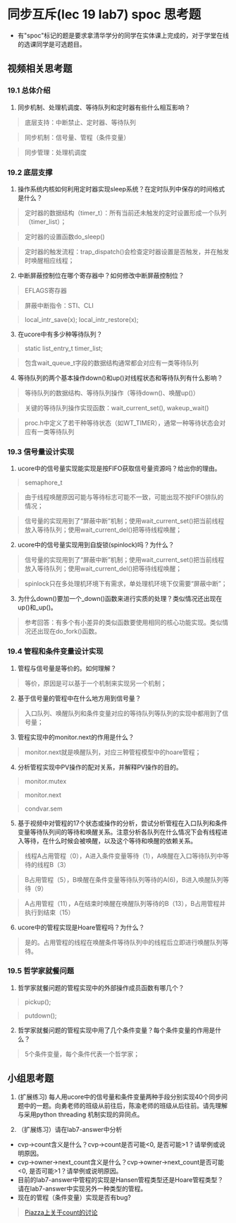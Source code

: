 # 同步互斥(lec 19 lab7) spoc 思考题

- 有"spoc"标记的题是要求拿清华学分的同学在实体课上完成的，对于学堂在线的选课同学是可选题目。

## 视频相关思考题

### 19.1 总体介绍

1. 同步机制、处理机调度、等待队列和定时器有些什么相互影响？

 > 底层支持：中断禁止、定时器、等待队列
 
 > 同步机制：信号量、管程（条件变量）

 > 同步管理：处理机调度

### 19.2 底层支撑

1. 操作系统内核如何利用定时器实现sleep系统？在定时队列中保存的时间格式是什么？

 > 定时器的数据结构（timer_t）：所有当前还未触发的定时设置形成一个队列（timer_list）；

 > 定时器的设置函数do_sleep()
 
 > 定时器的触发流程：trap_dispatch()会检查定时器设置是否触发，并在触发时唤醒相应线程；

2. 中断屏蔽控制位在哪个寄存器中？如何修改中断屏蔽控制位？

 > EFLAGS寄存器

 > 屏蔽中断指令：STI、CLI

 > local_intr_save(x); local_intr_restore(x);

3. 在ucore中有多少种等待队列？

 > static list_entry_t timer_list;

 > 包含wait_queue_t字段的数据结构通常都会对应有一类等待队列

4. 等待队列的两个基本操作down()和up()对线程状态和等待队列有什么影响？

 > 等待队列的数据结构、等待队列操作（等待down()、唤醒up()）

 > 关键的等待队列操作实现函数：wait_current_set(), wakeup_wait()

 > proc.h中定义了若干种等待状态（如WT_TIMER），通常一种等待状态会对应有一类等待队列

### 19.3 信号量设计实现

1. ucore中的信号量实现能实现是按FIFO获取信号量资源吗？给出你的理由。

 > semaphore_t

 > 由于线程唤醒原因可能与等待标志可能不一致，可能出现不按FIFO排队的情况；

 > 信号量的实现用到了“屏蔽中断”机制；使用wait_current_set()把当前线程放入等待队列；使用wait_current_del()把等待线程唤醒；

2. ucore中的信号量实现用到自旋锁(spinlock)吗？为什么？

 > 信号量的实现用到了“屏蔽中断”机制；使用wait_current_set()把当前线程放入等待队列；使用wait_current_del()把等待线程唤醒；

 > spinlock只在多处理机环境下有需求，单处理机环境下仅需要“屏蔽中断”；

3. 为什么down()要加一个_down()函数来进行实质的处理？类似情况还出现在up()和_up()。

> 参考回答：有多个有小差异的类似函数要使用相同的核心功能实现。类似情况还出现在do_fork()函数。

### 19.4 管程和条件变量设计实现

1. 管程与信号量是等价的。如何理解？

 > 等价，原因是可以基于一个机制来实现另一个机制；

2. 基于信号量的管程中在什么地方用到信号量？

 > 入口队列、唤醒队列和条件变量对应的等待队列等队列的实现中都用到了信号量；

3. 管程实现中的monitor.next的作用是什么？

 > monitor.next就是唤醒队列，对应三种管程模型中的hoare管程；

4. 分析管程实现中PV操作的配对关系，并解释PV操作的目的。

 > monitor.mutex

 > monitor.next

 > condvar.sem

5. 基于视频中对管程的17个状态或操作的分析，尝试分析管程在入口队列和条件变量等待队列间的等待和唤醒关系。注意分析各队列在什么情况下会有线程进入等待，在什么时候会被唤醒，以及这个等待和唤醒的依赖关系。

 > 线程A占用管程（0），A进入条件变量等待（1），A唤醒在入口等待队列中等待的线程B（3）

 > B占用管程（5），B唤醒在条件变量等待队列等待的A(6)，B进入唤醒队列等待（9）

 > A占用管程（11），A在结束时唤醒在唤醒队列等待的B（13），B占用管程并执行到结束（15）

6. ucore中的管程实现是Hoare管程吗？为什么？

 > 是的。占用管程的线程在唤醒条件等待队列中的线程后立即进行唤醒队列等待。

### 19.5 哲学家就餐问题

1. 哲学家就餐问题的管程实现中的外部操作成员函数有哪几个？

 > pickup();

 > putdown();

2. 哲学家就餐问题的管程实现中用了几个条件变量？每个条件变量的作用是什么？

 > 5个条件变量，每个条件代表一个哲学家；
 
## 小组思考题

1. (扩展练习) 每人用ucore中的信号量和条件变量两种手段分别实现40个同步问题中的一题。向勇老师的班级从前往后，陈渝老师的班级从后往前。请先理解与采用python threading 机制实现的异同点。

2. （扩展练习）请在lab7-answer中分析
  -  cvp->count含义是什么？cvp->count是否可能<0, 是否可能>1？请举例或说明原因。
  -  cvp->owner->next_count含义是什么？cvp->owner->next_count是否可能<0, 是否可能>1？请举例或说明原因。
  -  目前的lab7-answer中管程的实现是Hansen管程类型还是Hoare管程类型？请在lab7-answer中实现另外一种类型的管程。
  -  现在的管程（条件变量）实现是否有bug?

 > [Piazza上关于count的讨论](https://piazza.com/class/i5j09fnsl7k5x0?cid=866)
 
